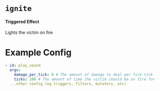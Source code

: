 # `ignite`
#### Triggered Effect

Lights the victim on fire

# Example Config
```yaml
- id: play_sound
  args:
    damage_per_tick: 8 # The amount of damage to deal per fire tick
    ticks: 100 # The amount of time the victim should be on fire for
  ...other config (eg triggers, filters, mutators, etc)
```